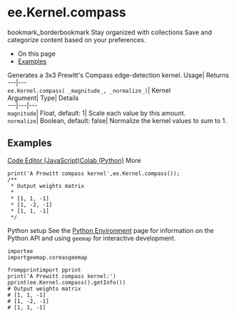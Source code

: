  
#  ee.Kernel.compass
bookmark_borderbookmark Stay organized with collections  Save and categorize content based on your preferences.
  * On this page
  * [Examples](https://developers.google.com/earth-engine/apidocs/ee-kernel-compass#examples)


Generates a 3x3 Prewitt's Compass edge-detection kernel. 
Usage| Returns  
---|---  
`ee.Kernel.compass( _magnitude_, _normalize_)`| Kernel  
Argument| Type| Details  
---|---|---  
`magnitude`| Float, default: 1| Scale each value by this amount.  
`normalize`| Boolean, default: false| Normalize the kernel values to sum to 1.  
## Examples
[Code Editor (JavaScript)](https://developers.google.com/earth-engine/apidocs/ee-kernel-compass#code-editor-javascript-sample)[Colab (Python)](https://developers.google.com/earth-engine/apidocs/ee-kernel-compass#colab-python-sample) More
```
print('A Prewitt compass kernel',ee.Kernel.compass());
/**
 * Output weights matrix
 *
 * [1, 1, -1]
 * [1, -2, -1]
 * [1, 1, -1]
 */
```
Python setup
See the [ Python Environment](https://developers.google.com/earth-engine/guides/python_install) page for information on the Python API and using `geemap` for interactive development.
```
importee
importgeemap.coreasgeemap
```
```
frompprintimport pprint
print('A Prewitt compass kernel:')
pprint(ee.Kernel.compass().getInfo())
# Output weights matrix
# [1, 1, -1]
# [1, -2, -1]
# [1, 1, -1]
```

